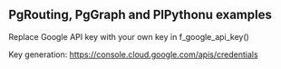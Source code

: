 PgRouting, PgGraph and PlPythonu examples
-----------------------------------------

Replace Google API key with your own key in f_google_api_key()

Key generation: https://console.cloud.google.com/apis/credentials
